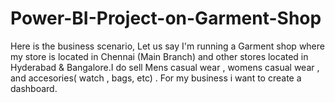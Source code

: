 # Power-BI-Project-on-Garment-Shop
Here is the business scenario, Let us say I'm running a Garment shop where my store is located in Chennai (Main Branch) and other stores located in Hyderabad & Bangalore.I do sell Mens casual wear , womens casual wear , and accesories( watch , bags, etc) . For my business i want to create a dashboard.
